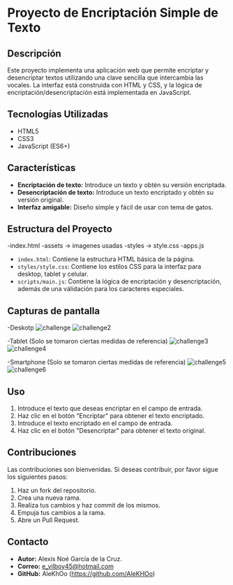 # Proyecto de Encriptación Simple de Texto

## Descripción

Este proyecto implementa una aplicación web que permite encriptar y desencriptar textos utilizando una clave sencilla que intercambia las vocales. La interfaz está construida con HTML y CSS, y la lógica de encriptación/desencriptación está implementada en JavaScript.

## Tecnologías Utilizadas

- HTML5
- CSS3
- JavaScript (ES6+)

## Características

- **Encriptación de texto:** Introduce un texto y obtén su versión encriptada.
- **Desencriptación de texto:** Introduce un texto encriptado y obtén su versión original.
- **Interfaz amigable:** Diseño simple y fácil de usar con tema de gatos.

## Estructura del Proyecto

-index.html
-assets -> imagenes usadas
-styles -> style.css
-apps.js


- `index.html`: Contiene la estructura HTML básica de la página.
- `styles/style.css`: Contiene los estilos CSS para la interfaz para desktop, tablet y celular.
- `scripts/main.js`: Contiene la lógica de encriptación y desencriptación, además de una válidación para los caracteres especiales.

## Capturas de pantalla

-Deskotp
![challenge](https://github.com/AleKHOo/encriptador-texto/assets/175151451/294d91cd-4f29-4c53-aa1a-bf3c0e798be3)
![challenge2](https://github.com/AleKHOo/encriptador-texto/assets/175151451/46e5926a-f843-4ad1-8a80-28c82a2572d7)

-Tablet (Solo se tomaron ciertas medidas de referencia)
![challenge3](https://github.com/AleKHOo/encriptador-texto/assets/175151451/dae96a17-6bb9-4dc7-8376-73ebdefe3f29)
![challenge4](https://github.com/AleKHOo/encriptador-texto/assets/175151451/7ce5a4be-e2f4-4a66-ab74-3e32b3731b2c)

-Smartphone (Solo se tomaron ciertas medidas de referencia)
![challenge5](https://github.com/AleKHOo/encriptador-texto/assets/175151451/9c3bdecd-d3b1-4b50-abb8-7799c26d0ab8)
![challenge6](https://github.com/AleKHOo/encriptador-texto/assets/175151451/a99e377b-8ac6-4600-8511-b2a4d57db7df)


## Uso

1. Introduce el texto que deseas encriptar en el campo de entrada.
2. Haz clic en el botón "Encriptar" para obtener el texto encriptado.
3. Introduce el texto encriptado en el campo de entrada.
4. Haz clic en el botón "Desencriptar" para obtener el texto original.

## Contribuciones

Las contribuciones son bienvenidas. Si deseas contribuir, por favor sigue los siguientes pasos:

1. Haz un fork del repositorio.
2. Crea una nueva rama.
3. Realiza tus cambios y haz commit de los mismos.
4. Empuja tus cambios a la rama.
5. Abre un Pull Request.

## Contacto

- **Autor:** Alexis Noé García de la Cruz.
- **Correo:** e_vilboy45@hotmail.com
- **GitHub:** AleKhOo (https://github.com/AleKHOo)

